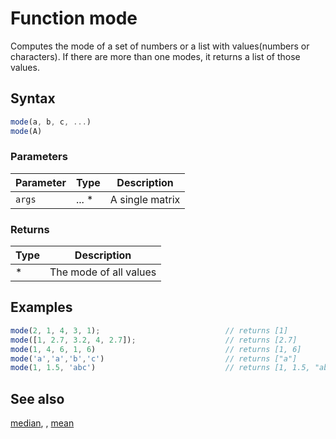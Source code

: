 <!-- Note: This file is automatically generated from source code comments. Changes made in this file will be overridden. -->

# Function mode

Computes the mode of a set of numbers or a list with values(numbers or characters).
If there are more than one modes, it returns a list of those values.


## Syntax

```js
mode(a, b, c, ...)
mode(A)
```

### Parameters

Parameter | Type | Description
--------- | ---- | -----------
`args` | ... * | A single matrix

### Returns

Type | Description
---- | -----------
* | The mode of all values


## Examples

```js
mode(2, 1, 4, 3, 1);                            // returns [1]
mode([1, 2.7, 3.2, 4, 2.7]);                    // returns [2.7]
mode(1, 4, 6, 1, 6)                             // returns [1, 6]
mode('a','a','b','c')                           // returns ["a"]
mode(1, 1.5, 'abc')                             // returns [1, 1.5, "abc"]
```


## See also

[median](median.md),
[](.md),
[mean](mean.md)
